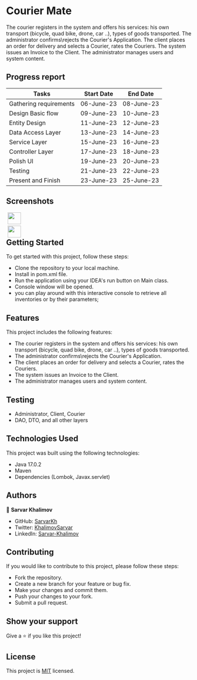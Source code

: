 # Courier Mate
The courier registers in the system and offers his services: his own transport (bicycle, quad bike, drone, car ..), types of goods transported. The administrator confirms\rejects the Courier's Application. The client places an order for delivery and selects a Courier, rates the Couriers. The system issues an Invoice to the Client. The administrator manages users and system content.

## Progress report

| Tasks                  | Start Date | End Date   |
|------------------------|------------|------------|
| Gathering requirements | 06-June-23 | 08-June-23 |
| Design Basic flow      | 09-June-23 | 10-June-23 |
| Entity Design          | 11-June-23 | 12-June-23 |
| Data Access Layer      | 13-June-23 | 14-June-23 |
| Service Layer          | 15-June-23 | 16-June-23 |
| Controller Layer       | 17-June-23 | 18-June-23 |
| Polish UI              | 19-June-23 | 20-June-23 |
| Testing                | 21-June-23 | 22-June-23 |
| Present and Finish     | 23-June-23 | 25-June-23 |

## Screenshots

<div style="display: flex; flex-wrap: wrap">
<div align="center">
  <img src="image/01_console.png?raw=true" width="90%" height="auto"/>
  <img src="image/02_console.png?raw=true" width="90%" height="auto"/>
</div>
</div>


## Getting Started
To get started with this project, follow these steps:

- Clone the repository to your local machine.
- Install in pom.xml file.
- Run the application using your IDEA's run button on Main class.
- Console window will be opened.
- you can play around with this interactive console to retrieve all inventories or by their parameters;

## Features
This project includes the following features:

- The courier registers in the system and offers his services: his own transport (bicycle, quad bike, drone, car ..), types of goods transported.
- The administrator confirms\rejects the Courier's Application. 
- The client places an order for delivery and selects a Courier, rates the Couriers. 
- The system issues an Invoice to the Client. 
- The administrator manages users and system content.

## Testing
- Administrator, Client, Courier 
- DAO, DTO, and all other layers

## Technologies Used
This project was built using the following technologies:

- Java 17.0.2
- Maven
- Dependencies (Lombok, Javax.servlet)

## Authors

👤 **Sarvar Khalimov**

- GitHub: [SarvarKh](https://github.com/SarvarKh)
- Twitter: [KhalimovSarvar](https://twitter.com/KhalimovSarvar)
- LinkedIn: [Sarvar-Khalimov](https://www.linkedin.com/in/sarvar-khalimov/)


## Contributing
If you would like to contribute to this project, please follow these steps:

- Fork the repository.
- Create a new branch for your feature or bug fix.
- Make your changes and commit them.
- Push your changes to your fork.
- Submit a pull request.

## Show your support
Give a ⭐️ if you like this project!

## License
This project is [MIT](./MIT.md) licensed.